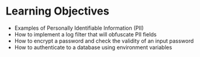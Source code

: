 # Learning Objectives
 - Examples of Personally Identifiable Information (PII)
 - How to implement a log filter that will obfuscate PII fields
 - How to encrypt a password and check the validity of an input password
 - How to authenticate to a database using environment variables
